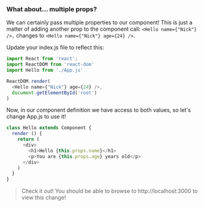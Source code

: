 ### What about... multiple props?

We can certainly pass multiple properties to our component! This is just a matter of adding another prop to the component call: `<Hello name={"Nick"} />,` changes to `<Hello name={"Nick"} age={24} />`.

Update your index.js file to reflect this:

```js
import React from 'react';
import ReactDOM from 'react-dom'
import Hello from './App.js'

ReactDOM.render(
  <Hello name={"Nick"} age={24} />,
  document.getElementById('root')
)
```

Now, in our component definition we have access to both values, so let's change App.js to use it!

```js
class Hello extends Component {
  render () {
    return (
      <div>
        <h1>Hello {this.props.name}</h1>
        <p>You are {this.props.age} years old</p>
      </div>
    )
  }
}
```


> Check it out! You should be able to browse to http://localhost:3000 to view this change!
